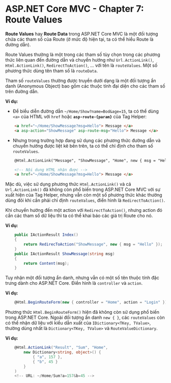 # ASP.NET Core MVC - Chapter 7: Route Values

**Route Values** hay **Route Data** trong ASP.NET Core MVC là một đối tượng chứa các tham số của Route (ở mức độ hiện tại, ta có thể hiểu Route là đường dẫn).

Route Values thường là một trong các tham số tùy chọn trong các phương thức liên quan đến đường dẫn và chuyển hướng như `Url.ActionLink()`, `Html.ActionLink()`, `RedirectToAction()`, 
... với tên là `routeValues`. Một số phương thức dùng tên tham số là `routeData`.

Tham số `routeValues` thường được truyền dưới dạng là một đối tượng ẩn danh (Anonymous Object) bao gồm các thuộc tính đại diện cho các tham số trên đường dẫn.

**Ví dụ:** 

* Để biểu diễn đường dẫn `~/Home/Show?name=Bod&age=15`, ta có thể dùng `<a>` của HTML với `href` hoặc **`asp-route-{param}`** của Tag Helper:
```html
    <a href="~/Home/ShowMessage?msg=Hello"> Message </a>
    <a asp-action="ShowMessage" asp-route-msg="Hello"> Message </a>
```
* Nhưng trong trường hợp đang sử dụng các phương thức đường dẫn và chuyển hướng được liệt kê bên trên, ta có thể chỉ định cho tham số `routeValues`.

```html
    @Html.ActionLink("Message", "ShowMessage", "Home", new { msg = "Hello" })

    <!-- Nội dung HTML nhận được -->
    <a href="~/Home/ShowMessage?msg=Hello"> Message </a>
```
Mặc dù, việc sử dụng phương thức `Html.ActionLink()` và cả `Url.ActionLink()` đã không còn phổ biến trong ASP.NET Core MVC với sự xuất hiện của Tag Helper, 
nhưng vẫn còn một số phương thức khác thường dùng đôi khi cần phải chỉ định `routeValues`, điển hình là `RedirectToAction()`.

Khi chuyển hướng đến một action với `RedirectToAction()`, nhưng action đó cần các tham số dữ liệu thì ta có thể khai báo các giá trị Route cho nó.

**Ví dụ:**
```csharp
    public IActionResult Index()
    {
        return RedirecToAction("ShowMessage", new { msg = "Hello" });
    }
    public IActionResult ShowMessage(string msg)
    {
        return Content(msg);
    }
```
Tuy nhận một đối tượng ẩn danh, nhưng vẫn có một số tên thuộc tính đặc trưng dành cho ASP.NET Core. Điển hình là `controller` và `action`.

**Ví dụ:**
```csharp
    @Html.BeginRouteForm(new { controller = "Home", action = "Login" })
```
Phương thức `Html.BeginRouteForm()` hiện đã không còn sử dụng phổ biến trong ASP.NET Core.
Ngoài đối tượng ẩn danh `new { }`, các `routeValues` còn có thể nhận dữ liệu với kiểu dẫn xuất của `IDictionary<TKey, TValue>`, thường dùng nhất là `Dictionary<TKey, TValue>` và `RouteValueDictionary`.

**Ví dụ:**
```csharp
    @Html.ActionLink("Result", "Sum", "Home", 
        new Dictionary<string, object>() {
            { "a", 157 },
            { "b", 45 }
        }
    )
    <!-- URL: ~/Home/Sum?a=157&b=45 -->
```
